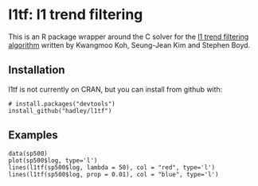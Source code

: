 # l1tf: l1 trend filtering

This is an R package wrapper around the C solver for the [l1 trend filtering algorithm](https://web.stanford.edu/~boyd/l1_tf/) written by Kwangmoo Koh, Seung-Jean Kim and Stephen Boyd.

## Installation

l1tf is not currently on CRAN, but you can install from github with:

```{r}
# install.packages("devtools")
install_github("hadley/l1tf")
```

## Examples

```{r}
data(sp500)
plot(sp500$log, type='l')
lines(l1tf(sp500$log, lambda = 50), col = "red", type='l')
lines(l1tf(sp500$log, prop = 0.01), col = "blue", type='l')
```
